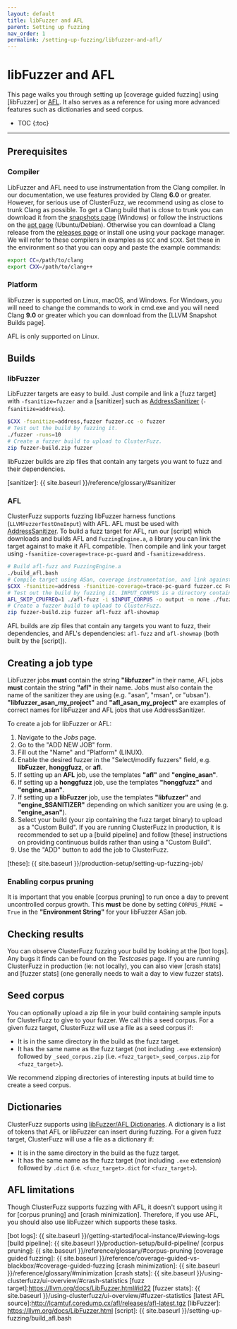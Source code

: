 ```yaml
---
layout: default
title: libFuzzer and AFL
parent: Setting up fuzzing
nav_order: 1
permalink: /setting-up-fuzzing/libfuzzer-and-afl/
---
```


# libFuzzer and AFL
This page walks you through setting up [coverage guided fuzzing] using
[libFuzzer] or [AFL]. It also serves as a reference for using more advanced
features such as dictionaries and seed corpus.

- TOC
{:toc}

---

## Prerequisites

### Compiler
LibFuzzer and AFL need to use instrumentation from the Clang compiler. In our
documentation, we use features provided by Clang **6.0** or greater. However,
for serious use of ClusterFuzz, we recommend using as close to trunk Clang as
possible. To get a Clang build that is close to trunk you can download it from
the [snapshots page] (Windows) or follow the instructions on the [apt page]
(Ubuntu/Debian). Otherwise you can download a Clang release from the [releases
page] or install one using your package manager. We will refer to these
compilers in examples as `$CC` and `$CXX`. Set these in the environment so that
you can copy and paste the example commands:

```bash
export CC=/path/to/clang
export CXX=/path/to/clang++
```

[releases page]: http://releases.llvm.org/download.html
[apt page]: https://apt.llvm.org/
[snapshots page]: https://llvm.org/builds/

### Platform
libFuzzer is supported on Linux, macOS, and Windows. For Windows, you will need
to change the commands to work in cmd.exe and you will need Clang **9.0** or
greater which you can download from the [LLVM Snapshot Builds page].

AFL is only supported on Linux.

## Builds

### libFuzzer
LibFuzzer targets are easy to build. Just compile and link a [fuzz target] with
`-fsanitize=fuzzer` and a [sanitizer] such as [AddressSanitizer]
(`-fsanitize=address`).

```bash
$CXX -fsanitize=address,fuzzer fuzzer.cc -o fuzzer
# Test out the build by fuzzing it.
./fuzzer -runs=10
# Create a fuzzer build to upload to ClusterFuzz.
zip fuzzer-build.zip fuzzer
```

libFuzzer builds are zip files that contain any targets you want to fuzz and
their dependencies.

[sanitizer]: {{ site.baseurl }}/reference/glossary/#sanitizer

### AFL
ClusterFuzz supports fuzzing libFuzzer harness functions
(`LLVMFuzzerTestOneInput`) with AFL. AFL must be used with [AddressSanitizer].
To build a fuzz target for AFL, run our [script] which downloads and builds AFL
and `FuzzingEngine.a`, a library you can link the target against to make it AFL
compatible. Then compile and link your target using
`-fsanitize-coverage=trace-pc-guard` and `-fsanitize=address`.


```bash
# Build afl-fuzz and FuzzingEngine.a
./build_afl.bash
# Compile target using ASan, coverage instrumentation, and link against FuzzingEngine.a
$CXX -fsanitize=address -fsanitize-coverage=trace-pc-guard fuzzer.cc FuzzingEngine.a -o fuzzer
# Test out the build by fuzzing it. INPUT_CORPUS is a directory containing files. Ctrl-C when done.
AFL_SKIP_CPUFREQ=1 ./afl-fuzz -i $INPUT_CORPUS -o output -m none ./fuzzer
# Create a fuzzer build to upload to ClusterFuzz.
zip fuzzer-build.zip fuzzer afl-fuzz afl-showmap
```

AFL builds are zip files that contain any targets you want to fuzz, their
dependencies, and AFL's dependencies: `afl-fuzz` and `afl-showmap` (both built
by the [script]).

## Creating a job type
LibFuzzer jobs **must** contain the string **"libfuzzer"** in their name, AFL
jobs **must** contain the string **"afl"** in their name. Jobs must also contain
the name of the sanitizer they are using (e.g. "asan", "msan",  or "ubsan").
**"libfuzzer_asan_my_project"** and **"afl_asan_my_project"** are examples of
correct names for libFuzzer and AFL jobs that use AddressSanitizer.

To create a job for libFuzzer or AFL:
1. Navigate to the *Jobs* page.
2. Go to the "ADD NEW JOB" form.
3. Fill out the "Name" and "Platform" (LINUX).
4. Enable the desired fuzzer in the "Select/modify fuzzers" field, e.g.
   **libFuzzer**, **honggfuzz**, or **afl**.
5. If setting up an **AFL** job, use the templates **"afl"** and
   **"engine_asan"**.
6. If setting up a **honggfuzz** job, use the templates **"honggfuzz"** and 
   **"engine_asan"**.
7. If setting up a **libFuzzer** job, use the templates **"libfuzzer"** and
   **"engine_$SANITIZER"** depending on which sanitizer you are using (e.g.
   **"engine_asan"**).
8. Select your build (your zip containing the fuzz target binary) to upload as a
   "Custom Build". If you are running ClusterFuzz in production, it is
   recommended to set up a [build pipeline] and follow [these] instructions on
   providing continuous builds rather than using a "Custom Build".
9. Use the "ADD" button to add the job to ClusterFuzz.

[these]: {{ site.baseurl }}/production-setup/setting-up-fuzzing-job/

### Enabling corpus pruning
It is important that you enable [corpus pruning] to run once a day to prevent
uncontrolled corpus growth. This **must** be done by setting `CORPUS_PRUNE =
True` in the **"Environment String"** for your libFuzzer ASan job.

## Checking results
You can observe ClusterFuzz fuzzing your build by looking at the [bot logs]. Any
bugs it finds can be found on the *Testcases* page. If you are running
ClusterFuzz in production (ie: not locally), you can also view [crash stats] and
[fuzzer stats] (one generally needs to wait a day to view fuzzer stats).

## Seed corpus
You can optionally upload a zip file in your build containing sample inputs for
ClusterFuzz to give to your fuzzer. We call this a seed corpus. For a given fuzz
target, ClusterFuzz will use a file as a seed corpus if:

* It is in the same directory in the build as the fuzz target.
* It has the same name as the fuzz target (not including `.exe` extension)
  followed by `_seed_corpus.zip` (i.e. `<fuzz_target>_seed_corpus.zip` for
  `<fuzz_target>`).

We recommend zipping directories of interesting inputs at build time to create a
seed corpus.

## Dictionaries
ClusterFuzz supports using [libFuzzer/AFL Dictionaries]. A dictionary is a list
of tokens that AFL or libFuzzer can insert during fuzzing. For a given fuzz
target, ClusterFuzz will use a file as a dictionary if:

* It is in the same directory in the build as the fuzz target.
* It has the same name as the fuzz target (not including `.exe` extension)
  followed by `.dict` (i.e. `<fuzz_target>.dict` for `<fuzz_target>`).

[libFuzzer/AFL Dictionaries]: https://llvm.org/docs/LibFuzzer.html#dictionaries

## AFL limitations
Though ClusterFuzz supports fuzzing with AFL, it doesn't support using it for
[corpus pruning] and [crash minimization]. Therefore, if you use AFL, you should
also use libFuzzer which supports these tasks.

[AFL]: http://lcamtuf.coredump.cx/afl/
[AddressSanitizer]: https://clang.llvm.org/docs/AddressSanitizer.html
[afl_driver.cpp]: https://raw.githubusercontent.com/llvm-mirror/compiler-rt/master/lib/fuzzer/afl/afl_driver.cpp
[bot logs]: {{ site.baseurl }}/getting-started/local-instance/#viewing-logs
[build pipeline]: {{ site.baseurl }}/production-setup/build-pipeline/
[corpus pruning]: {{ site.baseurl }}/reference/glossary/#corpus-pruning
[coverage guided fuzzing]: {{ site.baseurl }}/reference/coverage-guided-vs-blackbox/#coverage-guided-fuzzing
[crash minimization]: {{ site.baseurl }}/reference/glossary/#minimization
[crash stats]: {{ site.baseurl }}/using-clusterfuzz/ui-overview/#crash-statistics
[fuzz target]:https://llvm.org/docs/LibFuzzer.html#id22
[fuzzer stats]: {{ site.baseurl }}/using-clusterfuzz/ui-overview/#fuzzer-statistics
[latest AFL source]:http://lcamtuf.coredump.cx/afl/releases/afl-latest.tgz
[libFuzzer]: https://llvm.org/docs/LibFuzzer.html
[script]: {{ site.baseurl }}/setting-up-fuzzing/build_afl.bash

